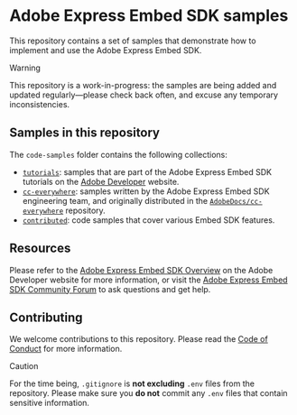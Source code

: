 # Adobe Express Embed SDK samples

This repository contains a set of samples that demonstrate how to implement and use the Adobe Express Embed SDK.

> [!WARNING]
> This repository is a work-in-progress: the samples are being added and updated regularly—please check back often, and excuse any temporary inconsistencies.

## Samples in this repository

The `code-samples` folder contains the following collections:

- [`tutorials`](./code-samples/tutorials/README.md): samples that are part of the Adobe Express Embed SDK tutorials on the [Adobe Developer](https://developer.adobe.com/express/embed-sdk/docs/guides/tutorials/) website.
- [`cc-everywhere`](./code-samples/cc-everywhere/README.md): samples written by the Adobe Express Embed SDK engineering team, and originally distributed in the [`AdobeDocs/cc-everywhere`](https://github.com/AdobeDocs/cc-everywhere) repository.
- [`contributed`](./code-samples/contributed/): code samples that cover various Embed SDK features.

## Resources

Please refer to the [Adobe Express Embed SDK Overview](https://developer.adobe.com/express/embed-sdk/docs/guides/) on the Adobe Developer website for more information, or visit the [Adobe Express Embed SDK Community Forum](https://community.adobe.com/t5/adobe-express-embed-sdk/ct-p/ct-express-embed-sdk?page=1&sort=latest_replies&lang=all&tabid=all) to ask questions and get help.

## Contributing

We welcome contributions to this repository. Please read the [Code of Conduct](./CODE_OF_CONDUCT.md) for more information.

> [!CAUTION]
> For the time being, `.gitignore` is **not excluding** `.env` files from the repository. Please make sure you **do not** commit any `.env` files that contain sensitive information.